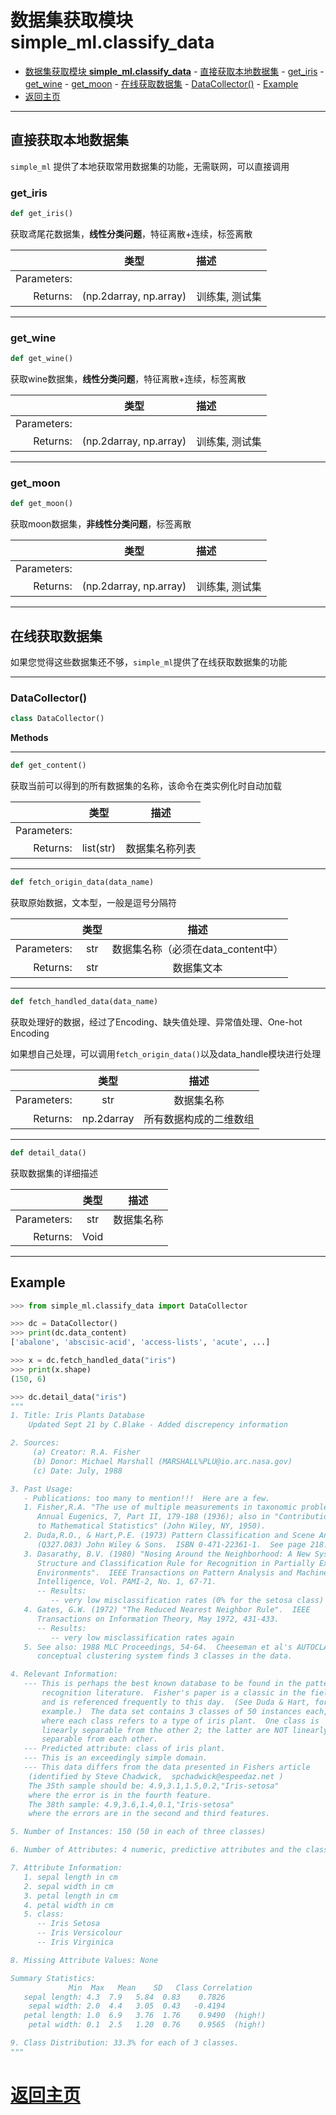 

# 数据集获取模块 **simple_ml.classify_data**


- [数据集获取模块 **simple_ml.classify_data**](#%E6%95%B0%E6%8D%AE%E9%9B%86%E8%8E%B7%E5%8F%96%E6%A8%A1%E5%9D%97-simplemlclassifydata)
      - [直接获取本地数据集](#%E7%9B%B4%E6%8E%A5%E8%8E%B7%E5%8F%96%E6%9C%AC%E5%9C%B0%E6%95%B0%E6%8D%AE%E9%9B%86)
            - [get_iris](#getiris)
            - [get_wine](#getwine)
            - [get_moon](#getmoon)
      - [在线获取数据集](#%E5%9C%A8%E7%BA%BF%E8%8E%B7%E5%8F%96%E6%95%B0%E6%8D%AE%E9%9B%86)
            - [DataCollector()](#datacollector)
      - [Example](#example)
- [返回主页](#%E8%BF%94%E5%9B%9E%E4%B8%BB%E9%A1%B5)

* * *

## 直接获取本地数据集

`simple_ml` 提供了本地获取常用数据集的功能，无需联网，可以直接调用


### get_iris

```python
def get_iris()
```
获取鸢尾花数据集，**线性分类问题**，特征离散+连续，标签离散


|             |          类型          | 描述          |
|------------:|:----------------------:|:--------------|
| Parameters: |                        |               |
|    Returns: | (np.2darray, np.array) | 训练集, 测试集 |

* * *

### get_wine

```python
def get_wine()
```

 获取wine数据集，**线性分类问题**，特征离散+连续，标签离散

|             |          类型          | 描述          |
|------------:|:----------------------:|:--------------|
| Parameters: |                        |               |
|    Returns: | (np.2darray, np.array) | 训练集, 测试集 |


* * *

### get_moon

```python
def get_moon()
```

获取moon数据集，**非线性分类问题**，标签离散

|             |          类型          | 描述          |
|------------:|:----------------------:|:--------------|
| Parameters: |                        |               |
|    Returns: | (np.2darray, np.array) | 训练集, 测试集 |

* * *

## 在线获取数据集

如果您觉得这些数据集还不够，`simple_ml`提供了在线获取数据集的功能

* * *

### DataCollector()

```python
class DataCollector()
```

**Methods**

* * *

```python
def get_content()
```

 获取当前可以得到的所有数据集的名称，该命令在类实例化时自动加载

|             |   类型    |     描述      |
|------------:|:---------:|:-------------:|
| Parameters: |           |               |
|    Returns: | list(str) | 数据集名称列表 |

* * *

```python
def fetch_origin_data(data_name)
```
获取原始数据，文本型，一般是逗号分隔符

|             | 类型 |               描述                |
|------------:|:----:|:--------------------------------:|
| Parameters: | str  | 数据集名称（必须在data_content中） |
|    Returns: | str  |            数据集文本             |

* * *

```python
def fetch_handled_data(data_name)
```

获取处理好的数据，经过了Encoding、缺失值处理、异常值处理、One-hot Encoding

如果想自己处理，可以调用`fetch_origin_data()`以及data_handle模块进行处理

|             |    类型    |         描述         |
|------------:|:----------:|:--------------------:|
| Parameters: |    str     |      数据集名称       |
|    Returns: | np.2darray | 所有数据构成的二维数组 |

* * *

```python
def detail_data()
```

获取数据集的详细描述

|             | 类型 |   描述    |
|------------:|:----:|:---------:|
| Parameters: | str  | 数据集名称 |
|    Returns: | Void |           |

* * *

## Example

```python
>>> from simple_ml.classify_data import DataCollector

>>> dc = DataCollector()
>>> print(dc.data_content)
['abalone', 'abscisic-acid', 'access-lists', 'acute', ...]

>>> x = dc.fetch_handled_data("iris")
>>> print(x.shape)
(150, 6)

>>> dc.detail_data("iris")
"""
1. Title: Iris Plants Database
	Updated Sept 21 by C.Blake - Added discrepency information

2. Sources:
     (a) Creator: R.A. Fisher
     (b) Donor: Michael Marshall (MARSHALL%PLU@io.arc.nasa.gov)
     (c) Date: July, 1988

3. Past Usage:
   - Publications: too many to mention!!!  Here are a few.
   1. Fisher,R.A. "The use of multiple measurements in taxonomic problems"
      Annual Eugenics, 7, Part II, 179-188 (1936); also in "Contributions
      to Mathematical Statistics" (John Wiley, NY, 1950).
   2. Duda,R.O., & Hart,P.E. (1973) Pattern Classification and Scene Analysis.
      (Q327.D83) John Wiley & Sons.  ISBN 0-471-22361-1.  See page 218.
   3. Dasarathy, B.V. (1980) "Nosing Around the Neighborhood: A New System
      Structure and Classification Rule for Recognition in Partially Exposed
      Environments".  IEEE Transactions on Pattern Analysis and Machine
      Intelligence, Vol. PAMI-2, No. 1, 67-71.
      -- Results:
         -- very low misclassification rates (0% for the setosa class)
   4. Gates, G.W. (1972) "The Reduced Nearest Neighbor Rule".  IEEE 
      Transactions on Information Theory, May 1972, 431-433.
      -- Results:
         -- very low misclassification rates again
   5. See also: 1988 MLC Proceedings, 54-64.  Cheeseman et al's AUTOCLASS II
      conceptual clustering system finds 3 classes in the data.

4. Relevant Information:
   --- This is perhaps the best known database to be found in the pattern
       recognition literature.  Fisher's paper is a classic in the field
       and is referenced frequently to this day.  (See Duda & Hart, for
       example.)  The data set contains 3 classes of 50 instances each,
       where each class refers to a type of iris plant.  One class is
       linearly separable from the other 2; the latter are NOT linearly
       separable from each other.
   --- Predicted attribute: class of iris plant.
   --- This is an exceedingly simple domain.
   --- This data differs from the data presented in Fishers article
	(identified by Steve Chadwick,  spchadwick@espeedaz.net )
	The 35th sample should be: 4.9,3.1,1.5,0.2,"Iris-setosa"
	where the error is in the fourth feature.
	The 38th sample: 4.9,3.6,1.4,0.1,"Iris-setosa"
	where the errors are in the second and third features.  

5. Number of Instances: 150 (50 in each of three classes)

6. Number of Attributes: 4 numeric, predictive attributes and the class

7. Attribute Information:
   1. sepal length in cm
   2. sepal width in cm
   3. petal length in cm
   4. petal width in cm
   5. class: 
      -- Iris Setosa
      -- Iris Versicolour
      -- Iris Virginica

8. Missing Attribute Values: None

Summary Statistics:
	         Min  Max   Mean    SD   Class Correlation
   sepal length: 4.3  7.9   5.84  0.83    0.7826   
    sepal width: 2.0  4.4   3.05  0.43   -0.4194
   petal length: 1.0  6.9   3.76  1.76    0.9490  (high!)
    petal width: 0.1  2.5   1.20  0.76    0.9565  (high!)

9. Class Distribution: 33.3% for each of 3 classes.
"""
```

# [返回主页](../index.md)

